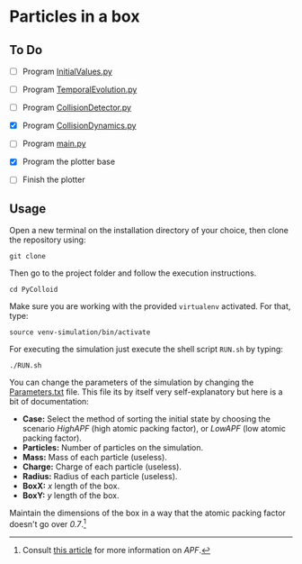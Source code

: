 #   Particles in a box

##  To Do

- [ ] Program [InitialValues.py](src/InitialValues.py)
- [ ] Program [TemporalEvolution.py](src/TemporalEvolution.py)
- [ ] Program [CollisionDetector.py](src/CollisionDetector.py)
- [x] Program [CollisionDynamics.py](src/CollisionDynamics.py)
- [ ] Program [main.py](src/main.py)
- [x] Program the plotter base
- [ ] Finish the plotter  


##  Usage

Open a new terminal on the installation directory of your choice, then clone the repository using:

```
git clone
```

Then go to the project folder and follow the execution instructions.

```
cd PyColloid
```

Make sure you are working with the provided ``virtualenv`` activated. For that, type:

```
source venv-simulation/bin/activate
```

For executing the simulation just execute the shell script ``RUN.sh`` by typing:

```
./RUN.sh
```

You can change the parameters of the simulation by changing the [Parameters.txt](src/Parameters.txt) file. This file its by itself very self-explanatory but here is a bit of documentation:

*   **Case:** Select the method of sorting the initial state by choosing the scenario *HighAPF* (high atomic packing factor), or *LowAPF* (low atomic packing factor).
*   **Particles:** Number of particles on the simulation.
*   **Mass:** Mass of each particle (useless).
*   **Charge:** Charge of each particle (useless).
*   **Radius:** Radius of each particle (useless).
*   **BoxX:** *x* length of the box.
*   **BoxY:** *y* length of the box.

Maintain the dimensions of the box in a way that the atomic packing factor doesn't go over *0.7*.[^1]

[^1]: Consult [this article](https://en.wikipedia.org/wiki/Atomic_packing_factor) for more information on *APF*.

